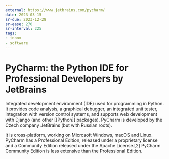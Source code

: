 ```yaml
---
external: https://www.jetbrains.com/pycharm/
date: 2023-03-15
sr-due: 2023-12-28
sr-ease: 270
sr-interval: 225
tags:
- inbox
- software
---
```


# PyCharm: the Python IDE for Professional Developers by JetBrains

Integrated development environment (IDE) used for programming in Python. It
provides code analysis, a graphical debugger, an integrated unit tester,
integration with version control systems, and supports web development with
Django (and other [[Python]] packages). PyCharm is developed by the Czech
company JetBrains (but with Russian roots).

It is cross-platform, working on Microsoft Windows, macOS and Linux. PyCharm has
a Professional Edition, released under a proprietary license and a Community
Edition released under the Apache License.[2] PyCharm Community Edition is less
extensive than the Professional Edition.
